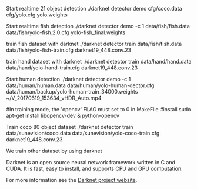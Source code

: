 
Start realtime 21 object detection
./darknet detector demo cfg/coco.data cfg/yolo.cfg yolo.weights


Start realtime fish detection 
./darknet detector demo -c 1 data/fish/fish.data data/fish/yolo-fish.2.0.cfg yolo-fish_final.weights

train fish dataset with darknet 
./darknet detector train data/fish/fish.data data/fish/yolo-fish-train.cfg darknet19_448.conv.23

train hand dataset with darknet
./darknet detector train data/hand/hand.data data/hand/yolo-hand-train.cfg darknet19_448.conv.23

Start human detection
./darknet detector demo -c 1 data/human/human.data data/human/yolo-human-dector.cfg data/human/backup/yolo-human-train_34000.weights ~/V_20170619_153634_vHDR_Auto.mp4

#In training mode, the 'opencv' FLAG must set to 0 in MakeFile
#install sudo apt-get install libopencv-dev & python-opencv

Train coco 80 object dataset
./darknet detector train data/sunevision/coco.data data/sunevision/yolo-coco-train.cfg darknet19_448.conv.23





















We train other dataset by using darknet

Darknet is an open source neural network framework written in C and CUDA. It is fast, easy to install, and supports CPU and GPU computation.

For more information see the [Darknet project website](http://pjreddie.com/darknet).

